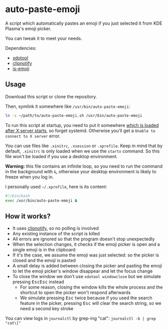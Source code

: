 # auto-paste-emoji

A script which automatically pastes an emoji if you just selected it from KDE Plasma's emoji picker.

You can tweak it to meet your needs.

Dependencies:

- [xdotool](https://www.semicomplete.com/projects/xdotool/)
- [clipnotify](https://github.com/cdown/clipnotify)
- [is-emoji](https://github.com/Drarig29/is-emoji)

## Usage

Download this script or clone the repository.

Then, symlink it somewhere like `/usr/bin/auto-paste-emoji`:

```bash
ln -s ~/path/to/auto-paste-emoji.sh /usr/bin/auto-paste-emoji
```

To run this script at startup, you need to put it somewhere [which is loaded after X server starts](https://unix.stackexchange.com/questions/360537/cant-run-application-that-depends-on-x-as-a-systemd-service), so forget systemd.
Otherwise you'll get a `Unable to connect to X server` error.

You can use files like `.xinitrc`, `.xsession` or `.xprofile`. Keep in mind that by default, `.xinitrc` is only loaded when we use the `startx` command.
So this file won't be loaded if you use a desktop environment.

**Warning:** this file contains an infinite loop, so you need to run the command in the background with `&`, otherwise your desktop environment is likely to freeze when you log in.

I personally used `~/.xprofile`, here is its content:

```bash
#!/bin/bash
exec /usr/bin/auto-paste-emoji &
```

## How it works?

- It uses [clipnotify](https://github.com/cdown/clipnotify), so no polling is involved
- Any existing instance of the script is killed
- All errors are ignored so that the program doesn't stop unexpectedly
- When the selection changes, it checks if the emoji picker is open and a single emoji is in the clipboard
- If it's the case, we assume the emoji was just selected: so the picker is closed and the emoji is pasted
- A small delay is added between closing the picker and pasting the emoji to let the emoji picker's window disappear and let the focus change
- To close the window we don't use `xdotool windowclose` but we simulate pressing <kbd>Esc</kbd><kbd>Esc</kbd> instead
  - For some reason, closing the window kills the whole process and the shortcut to open the picker won't respond afterwards
  - We simulate pressing <kbd>Esc</kbd> twice because if you used the search feature in the picker, pressing <kbd>Esc</kbd> will clear the search string, so we need a second key stroke

You can view logs in `journalctl` by grep-ing "cat": `journalctl -b | grep "cat\["`
